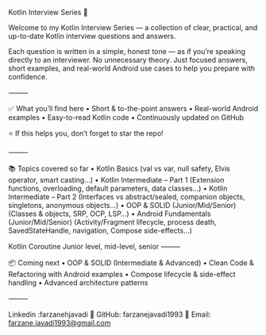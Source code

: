 
Kotlin Interview Series 🚀

Welcome to my Kotlin Interview Series — a collection of clear, practical, and up-to-date Kotlin interview questions and answers.

Each question is written in a simple, honest tone — as if you’re speaking directly to an interviewer. No unnecessary theory. Just focused answers, short examples, and real-world Android use cases to help you prepare with confidence.

⸻

✅ What you’ll find here
	•	Short & to-the-point answers
	•	Real-world Android examples
	•	Easy-to-read Kotlin code
	•	Continuously updated on GitHub

⭐ If this helps you, don’t forget to star the repo!

⸻

📚 Topics covered so far
	•	Kotlin Basics
(val vs var, null safety, Elvis operator, smart casting…)
	•	Kotlin Intermediate – Part 1
(Extension functions, overloading, default parameters, data classes…)
	•	Kotlin Intermediate – Part 2
(Interfaces vs abstract/sealed, companion objects, singletons, anonymous objects…)
	•	OOP & SOLID (Junior/Mid/Senior)
(Classes & objects, SRP, OCP, LSP…)
	•	Android Fundamentals (Junior/Mid/Senior)
(Activity/Fragment lifecycle, process death, SavedStateHandle, navigation, Compose side-effects…)

Kotlin Coroutine Junior level, mid-level, senior
⸻

📦 Coming next
	•	OOP & SOLID (Intermediate & Advanced)
	•	Clean Code & Refactoring with Android examples
	•	Compose lifecycle & side-effect handling
	•	Advanced architecture patterns

⸻

Linkedin :farzanehjavadi
💛 GitHub: farzanejavadi1993
📩 Email: farzane.javadi1993@gmail.com

